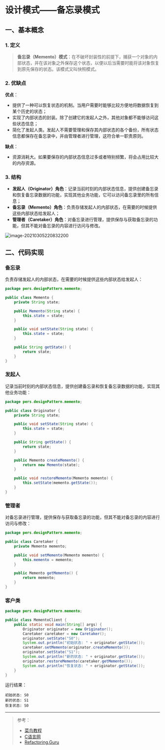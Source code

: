 # 设计模式——备忘录模式

## 一、基本概念

### 1. 定义

> **备忘录（Memento）模式**：在不破坏封装性的前提下，捕获一个对象的内部状态，并在该对象之外保存这个状态，以便以后当需要时能将该对象恢复到原先保存的状态。该模式又叫快照模式。

### 2. 优缺点

**优点**：

- 提供了一种可以恢复状态的机制。当用户需要时能够比较方便地将数据恢复到某个历史的状态；
- 实现了内部状态的封装。除了创建它的发起人之外，其他对象都不能够访问这些状态信息；
- 简化了发起人类。发起人不需要管理和保存其内部状态的各个备份，所有状态信息都保存在备忘录中，并由管理者进行管理，这符合单一职责原则。

**缺点**：

- 资源消耗大。如果要保存的内部状态信息过多或者特别频繁，将会占用比较大的内存资源。

### 3. 结构

- **发起人（Originator）角色**：记录当前时刻的内部状态信息，提供创建备忘录和恢复备忘录数据的功能，实现其他业务功能，它可以访问备忘录里的所有信息；
- **备忘录（Memento）角色**：负责存储发起人的内部状态，在需要的时候提供这些内部状态给发起人；
- **管理者（Caretaker）角色**：对备忘录进行管理，提供保存与获取备忘录的功能，但其不能对备忘录的内容进行访问与修改。

![image-20210305220832200](http://blog-img-figure.oss-cn-chengdu.aliyuncs.com/img/image-20210305220832200.png)

## 二、代码实现

### 备忘录

负责存储发起人的内部状态，在需要的时候提供这些内部状态给发起人：

```java
package pers.designPattern.memento;

public class Memento {
    private String state;

    public Memento(String state) {
        this.state = state;
    }

    public void setState(String state) {
        this.state = state;
    }

    public String getState() {
        return state;
    }
}
```

### 发起人

记录当前时刻的内部状态信息，提供创建备忘录和恢复备忘录数据的功能，实现其他业务功能：

```java
package pers.designPattern.memento;

public class Originator {
    private String state;

    public void setState(String state) {
        this.state = state;
    }

    public String getState() {
        return state;
    }

    public Memento createMemento() {
        return new Memento(state);
    }

    public void restoreMemento(Memento memento) {
        this.setState(memento.getState());
    }
}
```

### 管理者

对备忘录进行管理，提供保存与获取备忘录的功能，但其不能对备忘录的内容进行访问与修改：

```java
package pers.designPattern.memento;

public class Caretaker {
    private Memento memento;

    public void setMemento(Memento memento) {
        this.memento = memento;
    }

    public Memento getMemento() {
        return memento;
    }
}
```

### 客户类

```java
package pers.designPattern.memento;

public class MementoClient {
    public static void main(String[] args) {
        Originator originator = new Originator();
        Caretaker caretaker = new Caretaker();
        originator.setState("S0");
        System.out.println("初始状态: " + originator.getState());
        caretaker.setMemento(originator.createMemento());
        originator.setState("S1");
        System.out.println("新的状态: " + originator.getState());
        originator.restoreMemento(caretaker.getMemento());
        System.out.println("恢复状态: " + originator.getState());
    }
}
```

运行结果：

```
初始状态: S0
新的状态: S1
恢复状态: S0
```

***

> 参考：
>
> - [菜鸟教程](https://www.runoob.com/design-pattern/singleton-pattern.html)
> - [C语言网](http://c.biancheng.net/view/1338.html)
> - [Refactoring.Guru](https://refactoringguru.cn/)